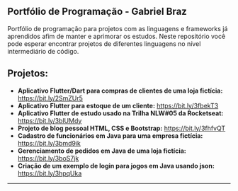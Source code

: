 ## Portfólio de Programação - Gabriel Braz
Portfólio de programação para projetos com as linguagens e frameworks já aprendidos afim de manter e aprimorar os estudos.
Neste repositório você pode esperar encontrar projetos de diferentes linguagens no nível intermediário de código.

## Projetos:

* **Aplicativo Flutter/Dart para compras de clientes de uma loja fictícia:** https://bit.ly/2SmZUr5
* **Aplicativo Flutter para estoque de um cliente:** https://bit.ly/3fbekT3
* **Aplicativo Flutter de estudo usado na Trilha NLW#05 da Rocketseat:** https://bit.ly/3blUMdy
* **Projeto de blog pessoal HTML, CSS e Bootstrap:** https://bit.ly/3fhfvQT
* **Cadastro de funcionários em Java para uma empresa fictícia:** https://bit.ly/3bmd9ik
* **Gerenciamento de pedidos em Java de uma loja fictícia:** https://bit.ly/3boS7jk
* **Criação de um exemplo de login para jogos em Java usando json:** https://bit.ly/3hpqUka

---
